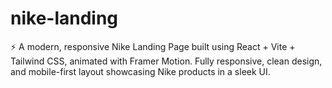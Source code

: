 # nike-landing
⚡ A modern, responsive Nike Landing Page built using React + Vite + Tailwind CSS, animated with Framer Motion. Fully responsive, clean design, and mobile-first layout showcasing Nike products in a sleek UI.
